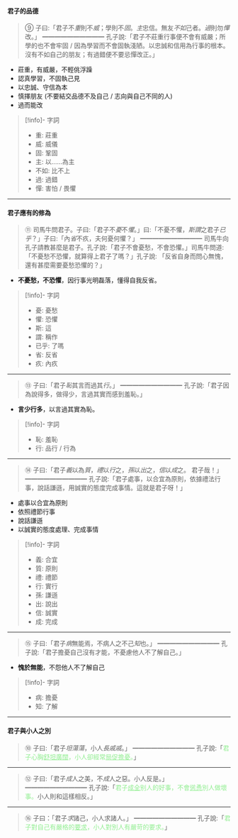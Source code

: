 #### 君子的品德
> ⑨   子曰:「君子不*重*則不*威*；學則不*固*。*主*忠信。無友*不如*己者。*過*則勿*憚*改。」
> ━━━━━━━━━━
> 孔子說:「君子不莊重行事便不會有威嚴；所學的也不會牢固 / 因為學習而不會固執淺陋。以忠誠和信用為行事的根本。沒有不如自己的朋友；有過錯便不要忌憚改正。」

- 莊重，有威嚴，不輕佻浮躁
- 認真學習，不固執己見
- 以忠誠、守信為本
- 慎擇朋友 (不要結交品德不及自己 / 志向與自己不同的人)
- 過而能改

> [!info]- 字詞
> - 重: 莊重
> - 威: 威儀
> - 固: 鞏固
> - 主: 以......為主
> - 不如: 比不上
> - 過: 過錯
> - 憚: 害怕 / 畏懼

---
#### 君子應有的修為
> ⑪   司馬牛問君子。子曰:「君子不*憂*不*懼*。」曰:「不憂不懼，*斯謂*之君子*已乎*？」子曰:「內*省*不疚，夫何憂何懼？」
> ━━━━━━━━━━
> 司馬牛向孔子請教甚麼是君子。孔子說:「君子不會憂愁，不會恐懼。」司馬牛問道:「不憂愁不恐懼，就算得上君子了嗎？」孔子說: 「反省自身而問心無愧，還有甚麼需要憂愁恐懼的？」

- **不憂愁，不恐懼**，因行事光明磊落，懂得自我反省。

> [!info]- 字詞
> - 憂: 憂愁
> - 懼: 恐懼
> - 斯: 這
> - 謂: 稱作
> - 已乎: 了嗎
> - 省: 反省
> - 疚: 內疚

---

> ⑬   子曰:「君子*恥*其言而過其*行*。」
> ━━━━━━━━━━
> 孔子說:「君子因為說得多，做得少，言過其實而感到羞恥。」

- **言少行多**，以言過其實為恥。

> [!info]- 字詞
> - 恥: 羞恥
> - 行: 品行 / 行為

---

> ⑭   子曰:「君子*義*以為*質*，*禮*以*行*之，*孫*以*出*之，*信*以*成*之。 君子哉！」
> ━━━━━━━━━━
> 孔子說:「君子處事，以合宜為原則，依據禮法行事，說話謙遜，用誠實的態度完成事情。這就是君子呀！」

- 處事以合宜為原則
- 依照禮節行事
- 說話謙遜
- 以誠實的態度處理、完成事情

> [!info]- 字詞
> - 義: 合宜
> - 質: 原則
> - 禮: 禮節
> - 行: 實行
> - 孫: 謙遜
> - 出: 說出
> - 信: 誠實
> - 成: 完成

---

> ⑮   子曰:「君子*病*無能焉，不病人之不己*知*也。」
> ━━━━━━━━━━
> 孔子說:「君子擔憂自己沒有才能，不憂慮他人不了解自己。」

- **愧於無能**，不怨他人不了解自己

> [!info]- 字詞
> - 病: 擔憂
> - 知: 了解

---

#### 君子與小人之別

> ⑩   子曰:「君子*坦蕩蕩*，小人*長戚戚*。」
> ━━━━━━━━━━
> 孔子說:「<span style="color: lightgreen">君子心胸<u>舒坦廣闊</u>，小人卻經常<u>局促擔憂</u>。</span>」

---

> ⑫   子曰:「君子*成*人之美，不*成*人之惡。小人反是。」
> ━━━━━━━━━━
> 孔子說:「<span style="color: lightgreen">君子<u>成全</u>别人的好事，不會<u>慫恿</u>別人做壞事。</span>小人則和這樣相反。」

---

> ⑯   子曰：「君子*求*諸己，小人求諸人。」
> ━━━━━━━━━━
> 孔子說:「<span style="color: lightgreen">君子對自己有嚴格的<u>要求</u>，小人對別人有嚴苛的要求。</span>」

